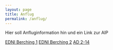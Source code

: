 ```yaml
---
layout: page
title: Anflug
permalink: /anflug/
---
```


Hier soll Anfluginformation hin und ein Link zur AIP



<a href="https://aip.dfs.de/BasicVFR/pages/P001AF.html">EDNI Berching 1</a>
<a href="https://aip.dfs.de/BasicVFR/pages/P001B0.html">EDNI Berching 2</a>
<a href="https://aip.dfs.de/BasicVFR/pages/P000E9.html">AD 2-14</a>
